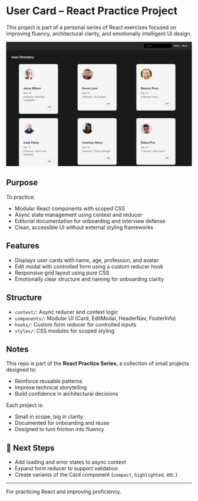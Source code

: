 # User Card – React Practice Project

This project is part of a personal series of React exercises focused on improving fluency, architectural clarity, and emotionally intelligent UI design.

![User Cards Screenshot](./src/assets/Screenshot.png)

## Purpose

To practice:

- Modular React components with scoped CSS
- Async state management using context and reducer
- Editorial documentation for onboarding and interview defense
- Clean, accessible UI without external styling frameworks

## Features

- Displays user cards with name, age, profession, and avatar
- Edit modal with controlled form using a custom reducer hook
- Responsive grid layout using pure CSS
- Emotionally clear structure and naming for onboarding clarity

## Structure

- `context/`: Async reducer and context logic
- `components/`: Modular UI (Card, EditModal, HeaderNav, FooterInfo)
- `hooks/`: Custom form reducer for controlled inputs
- `styles/`: CSS modules for scoped styling

## Notes

This repo is part of the **React Practice Series**, a collection of small projects designed to:

- Reinforce reusable patterns
- Improve technical storytelling
- Build confidence in architectural decisions

Each project is:

- Small in scope, big in clarity
- Documented for onboarding and reuse
- Designed to turn friction into fluency

## 🚀 Next Steps

- Add loading and error states to async context
- Expand form reducer to support validation
- Create variants of the Card component (`compact`, `highlighted`, etc.)

---

For practicing React and improving proficiency.

